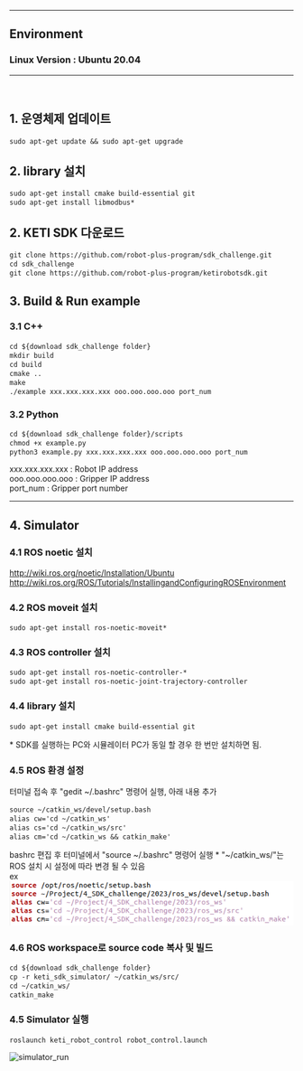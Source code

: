 ***
## Environment

### Linux Version : Ubuntu 20.04
***

<br>

## 1. 운영체제 업데이트
~~~
sudo apt-get update && sudo apt-get upgrade
~~~

## 2. library 설치
~~~
sudo apt-get install cmake build-essential git 
sudo apt-get install libmodbus*
~~~

## 2. KETI SDK 다운로드
~~~
git clone https://github.com/robot-plus-program/sdk_challenge.git
cd sdk_challenge
git clone https://github.com/robot-plus-program/ketirobotsdk.git
~~~

## 3. Build & Run example
### 3.1 C++
~~~
cd ${download sdk_challenge folder}
mkdir build
cd build
cmake ..
make
./example xxx.xxx.xxx.xxx ooo.ooo.ooo.ooo port_num
~~~
### 3.2 Python
~~~
cd ${download sdk_challenge folder}/scripts
chmod +x example.py
python3 example.py xxx.xxx.xxx.xxx ooo.ooo.ooo.ooo port_num
~~~
xxx.xxx.xxx.xxx : Robot IP address<br>
ooo.ooo.ooo.ooo : Gripper IP address<br>
port_num : Gripper port number<br>

***
## 4. Simulator
### 4.1 ROS noetic 설치<br>
http://wiki.ros.org/noetic/Installation/Ubuntu<br>
http://wiki.ros.org/ROS/Tutorials/InstallingandConfiguringROSEnvironment<br>

### 4.2 ROS moveit 설치
~~~
sudo apt-get install ros-noetic-moveit*
~~~

### 4.3 ROS controller 설치
~~~
sudo apt-get install ros-noetic-controller-*
sudo apt-get install ros-noetic-joint-trajectory-controller
~~~

### 4.4 library 설치
~~~
sudo apt-get install cmake build-essential git 
~~~
\* SDK를 실행하는 PC와 시뮬레이터 PC가 동일 할 경우 한 번만 설치하면 됨.

### 4.5 ROS 환경 설정
터미널 접속 후 "gedit ~/.bashrc" 명령어 실행, 아래 내용 추가
~~~
source ~/catkin_ws/devel/setup.bash
alias cw='cd ~/catkin_ws'
alias cs='cd ~/catkin_ws/src'
alias cm='cd ~/catkin_ws && catkin_make'
~~~
bashrc 편집 후 터미널에서 "source ~/.bashrc" 명령어 실행
\* "~/catkin_ws/"는 ROS 설치 시 설정에 따라 변경 될 수 있음<br>
ex<br>
![ros_environment_example](./imgs/ros_environment_example.png)

### 4.6 ROS workspace로 source code 복사 및 빌드
~~~
cd ${download sdk_challenge folder}
cp -r keti_sdk_simulator/ ~/catkin_ws/src/
cd ~/catkin_ws/
catkin_make
~~~

### 4.5 Simulator 실행
~~~
roslaunch keti_robot_control robot_control.launch
~~~
![simulator_run](./imgs/simulator_run.png)
